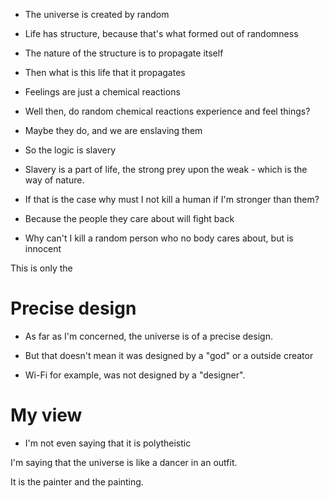 - The universe is created by random
- Life has structure, because that's what formed out of randomness
- The nature of the structure is to propagate itself

- Then what is this life that it propagates
- Feelings are just a chemical reactions

- Well then, do random chemical reactions experience and feel things?
- Maybe they do, and we are enslaving them

- So the logic is slavery
- Slavery is a part of life, the strong prey upon the weak - which is the way of nature.

- If that is the case why must I not kill a human if I'm stronger than them?
- Because the people they care about will fight back

- Why can't I kill a random person who no body cares about, but is innocent

This is only the 
# Precise design
- As far as I'm concerned, the universe is of a precise design.

- But that doesn't mean it was designed by a "god" or a outside creator

- Wi-Fi for example, was not designed by a "designer".
# My view
- I'm not even saying that it is polytheistic

I'm saying that the universe is like a dancer in an outfit.

It is the painter and the painting.